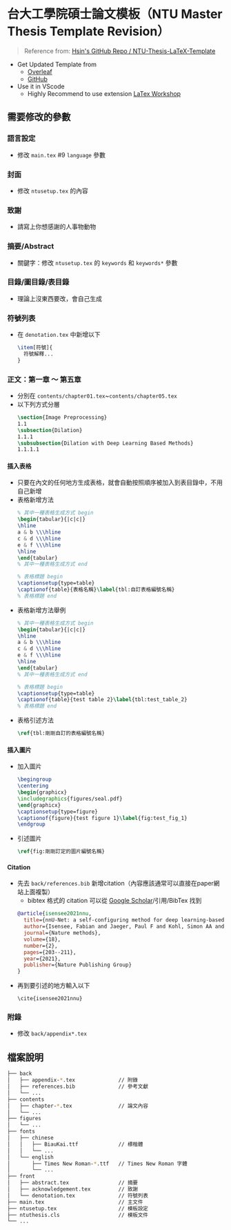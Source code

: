 # 台大工學院碩士論文模板（NTU Master Thesis Template Revision）
> Reference from: [Hsin's GitHub Repo / NTU-Thesis-LaTeX-Template](https://github.com/Hsins/NTU-Thesis-LaTeX-Template)
- Get Updated Template from 
  - [Overleaf](https://www.overleaf.com/latex/templates/tai-da-gong-xue-yuan-shuo-bo-shi-lun-wen-mo-ban-national-taiwan-university-master-and-doctor-thesis-template/cytcmpsxzrxr)
  - [GitHub](https://github.com/yihanYozikua/ntu_master_thesis_template_latex)
- Use it in VScode
  - Highly Recommend to use extension [LaTex Workshop](https://marketplace.visualstudio.com/items?itemName=James-Yu.latex-workshop)


## 需要修改的參數
### 語言設定
- 修改 `main.tex` #9 `language` 參數

### 封面
- 修改 `ntusetup.tex` 的內容

### 致謝
- 請寫上你想感謝的人事物動物

### 摘要/Abstract
- 關鍵字：修改 `ntusetup.tex` 的 `keywords` 和 `keywords*` 參數

### 目錄/圖目錄/表目錄
- 理論上沒東西要改，會自己生成

### 符號列表
- 在 `denotation.tex` 中新增以下
  ```tex
  \item[符號]{
    符號解釋...
  }
  ```

### 正文：第一章 ～ 第五章
- 分別在 `contents/chapter01.tex`~`contents/chapter05.tex`
- 以下列方式分層
  ```tex
  \section{Image Preprocessing}
  1.1
  \subsection{Dilation}
  1.1.1
  \subsubsection{Dilation with Deep Learning Based Methods}
  1.1.1.1
  ```
#### 插入表格
- 只要在內文的任何地方生成表格，就會自動按照順序被加入到表目錄中，不用自己新增
- 表格新增方法
  ```tex
  % 其中一種表格生成方式 begin
  \begin{tabular}{|c|c|}
  \hline
  a & b \\\hline
  c & d \\\hline
  e & f \\\hline
  \hline
  \end{tabular}
  % 其中一種表格生成方式 end

  % 表格標題 begin
  \captionsetup{type=table}
  \captionof{table}{表格名稱}\label{tbl:自訂表格編號名稱}
  % 表格標題 end
  ```
- 表格新增方法舉例
  ```tex
  % 其中一種表格生成方式 begin
  \begin{tabular}{|c|c|}
  \hline
  a & b \\\hline
  c & d \\\hline
  e & f \\\hline
  \hline
  \end{tabular}
  % 其中一種表格生成方式 end

  % 表格標題 begin
  \captionsetup{type=table}
  \captionof{table}{test table 2}\label{tbl:test_table_2}
  % 表格標題 end
  ```
- 表格引述方法
  ```tex
  \ref{tbl:剛剛自訂的表格編號名稱}
  ```
#### 插入圖片
- 加入圖片
  ```tex
  \begingroup
  \centering
  \begin{graphicx}
  \includegraphics{figures/seal.pdf}
  \end{graphicx}
  \captionsetup{type=figure}
  \captionof{figure}{test figure 1}\label{fig:test_fig_1}
  \endgroup
  ```
- 引述圖片
  ```tex
  \ref{fig:剛剛訂定的圖片編號名稱}
  ```
#### Citation
- 先去 `back/references.bib` 新增citation（內容應該通常可以直接在paper網站上面複製）
  - bibtex 格式的 citation 可以從 [Google Scholar](https://scholar.google.com.tw/)/引用/BibTex 找到
  ```bib
  @article{isensee2021nnu,
    title={nnU-Net: a self-configuring method for deep learning-based biomedical image segmentation},
    author={Isensee, Fabian and Jaeger, Paul F and Kohl, Simon AA and Petersen, Jens and Maier-Hein, Klaus H},
    journal={Nature methods},
    volume={18},
    number={2},
    pages={203--211},
    year={2021},
    publisher={Nature Publishing Group}
  }
  ```
- 再到要引述的地方輸入以下
  ```te區
  \cite{isensee2021nnu}
  ```
### 附錄
- 修改 `back/appendix*.tex`

## 檔案說明
```bash
├── back
│   ├── appendix-*.tex              // 附錄
│   ├── references.bib              // 參考文獻
│   └── ...
├── contents
│   ├── chapter-*.tex               // 論文內容
│   └── ...
├── figures
│   └── ...
├── fonts
│   ├── chinese
│   │   ├── BiauKai.ttf             // 標楷體
│   │   └── ...
│   └── english
│       ├── Times New Roman-*.ttf   // Times New Roman 字體
│       └── ...
├── front
│   ├── abstract.tex                // 摘要
│   ├── acknowledgement.tex         // 致謝
│   └── denotation.tex              // 符號列表
├── main.tex                        // 主文件
├── ntusetup.tex                    // 模板設定
├── ntuthesis.cls                   // 模板文件
└── ...
```
